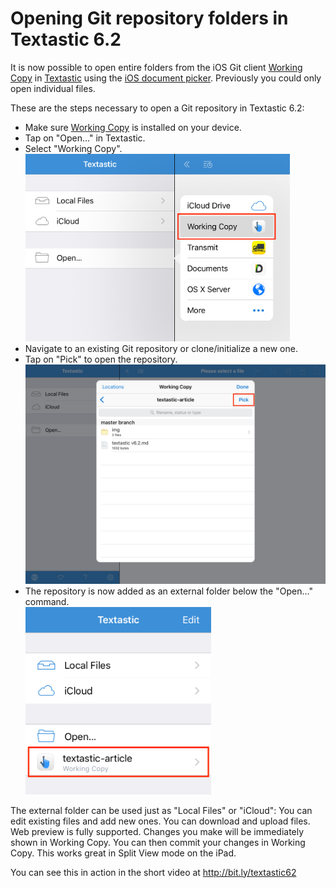 # Opening Git repository folders in Textastic 6.2

It is now possible to open entire folders from the iOS Git client [Working Copy][working_copy] in [Textastic][textastic] using the [iOS document picker][document_picker]. Previously you could only open individual files.

These are the steps necessary to open a Git repository in Textastic 6.2:

* Make sure [Working Copy][working_copy] is installed on your device.
* Tap on "Open…" in Textastic.
* Select "Working Copy".  
  <img src="img/screenshot_locations.png" alt="" style="max-width: 100%; max-height: 300px" />
* Navigate to an existing Git repository or clone/initialize a new one.
* Tap on "Pick" to open the repository.  
  <img src="img/screenshot_pick.png" alt="" style="max-width: 100%; max-height: 500px" />
* The repository is now added as an external folder below the "Open…" command.  
  <img src="img/screenshot_external_folder.png" alt="" style="max-width: 100%; max-height: 300px" />

The external folder can be used just as "Local Files" or "iCloud": You can edit existing files and add new ones. You can download and upload files. Web preview is fully supported. Changes you make will be immediately shown in Working Copy. You can then commit your changes in Working Copy. This works great in Split View mode on the iPad.


You can see this in action in the short video at http://bit.ly/textastic62

[textastic]: https://www.textasticapp.com
[working_copy]: https://workingcopyapp.com
[document_picker]: https://developer.apple.com/library/ios/documentation/FileManagement/Conceptual/DocumentPickerProgrammingGuide/Introduction/Introduction.html